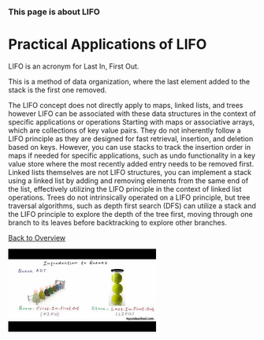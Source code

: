 ### This page is about LIFO

# Practical Applications of LIFO

LIFO is an acronym for Last In, First Out.

This is a method of data organization, where the last element added to the stack is the first one removed.

The LIFO concept does not directly apply to maps, linked lists, and trees however LIFO can be
associated with these data structures in the context of specific applications or operations
Starting with maps or associative arrays, which are collections of key value pairs. They do not
inherently follow a LIFO principle as they are designed for fast retrieval, insertion, and deletion
based on keys. However, you can use stacks to track the insertion order in maps if needed for
specific applications, such as undo functionality in a key value store where the most recently
added entry needs to be removed first. Linked lists themselves are not LIFO structures, you can
implement a stack using a linked list by adding and removing elements from the same end of the
list, effectively utilizing the LIFO principle in the context of linked list operations. Trees do not
intrinsically operated on a LIFO principle, but tree traversal algorithms, such as depth first search
(DFS) can utilize a stack and the LIFO principle to explore the depth of the tree first, moving
through one branch to its leaves before backtracking to explore other branches.

[Back to Overview](https://github.com/lachisholm/Data_Structure_Discovery/blob/main/Overview.md)

![Linked list](LIFOyoutube.jpg "LIFO vs FIFO")
